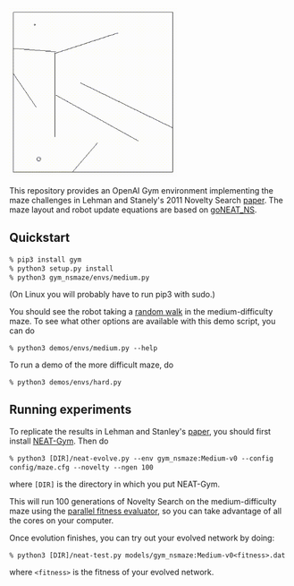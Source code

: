 <img src='media/hard.gif' width=300>

This repository provides an OpenAI Gym environment implementing the maze
challenges in Lehman and Stanely's 2011 Novelty Search
[paper](https://www.cs.swarthmore.edu/~meeden/DevelopmentalRobotics/lehman_ecj11.pdf).
The maze layout and robot update equations are based on [goNEAT_NS](https://github.com/yaricom/goNEAT_NS).

## Quickstart

```
% pip3 install gym
% python3 setup.py install
% python3 gym_nsmaze/envs/medium.py
```

(On Linux you will probably have to run pip3 with sudo.)

You should see the robot taking a [random walk](https://en.wikipedia.org/wiki/Random_walk)
in the medium-difficulty maze.  To see what other options are available with this demo
script, you can do

```
% python3 demos/envs/medium.py --help
```

To run a demo of the more difficult maze, do

```
% python3 demos/envs/hard.py
```

## Running experiments

To replicate the results in Lehman and Stanley's
[paper](https://www.cs.swarthmore.edu/~meeden/DevelopmentalRobotics/lehman_ecj11.pdf), you should first
install [NEAT-Gym](https://github.com/simondlevy/Neat-Gym).  Then do

```
% python3 [DIR]/neat-evolve.py --env gym_nsmaze:Medium-v0 --config config/maze.cfg --novelty --ngen 100
```

where ```[DIR]``` is the directory in which you put NEAT-Gym.

This will run 100 generations of Novelty Search on the medium-difficulty maze using the
[parallel fitness evaluator](https://neat-python.readthedocs.io/en/latest/module_summaries.html#parallel),
so you can take advantage of all the cores on your computer.

Once evolution finishes, you can try out your evolved network by doing:

```
% python3 [DIR]/neat-test.py models/gym_nsmaze:Medium-v0<fitness>.dat
```

where ```<fitness>``` is the fitness of your evolved network. 
